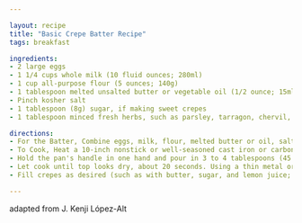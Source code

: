 ```yaml
---

layout: recipe
title: "Basic Crepe Batter Recipe"
tags: breakfast

ingredients:
- 2 large eggs
- 1 1/4 cups whole milk (10 fluid ounces; 280ml)
- 1 cup all-purpose flour (5 ounces; 140g)
- 1 tablespoon melted unsalted butter or vegetable oil (1/2 ounce; 15ml), plus more for cooking
- Pinch kosher salt
- 1 tablespoon (8g) sugar, if making sweet crepes
- 1 tablespoon minced fresh herbs, such as parsley, tarragon, chervil, or chives (optional; for savory crepes)

directions:
- For the Batter, Combine eggs, milk, flour, melted butter or oil, salt, and sugar (if using) in a blender. Start blender on low speed and increase to high. Blend until smooth, about 10 seconds. Add herbs (if using) and pulse to combine.
- To Cook, Heat a 10-inch nonstick or well-seasoned cast iron or carbon steel skillet over medium heat for 2 minutes. Lightly grease with oil or butter, using a paper towel to wipe out the excess.
- Hold the pan's handle in one hand and pour in 3 to 4 tablespoons (45 to 60ml) batter, swirling and tilting pan immediately to spread batter in a thin, even layer over bottom of pan.
- Let cook until top looks dry, about 20 seconds. Using a thin metal or nylon spatula, lift one edge of crepe. Grab that edge with the fingers of both hands and flip crepe. Cook on second side for 10 seconds, then transfer to a plate. Repeat with remaining batter.
- Fill crepes as desired (such as with butter, sugar, and lemon juice; with butter and jam; with ham, cheese, and eggs; or with spinach and feta) and serve. Crepes can also be made ahead and stored, unfilled and wrapped in plastic, in the refrigerator for up to 3 days. Reheat in a nonstick pan to serve.

---
```


adapted from J. Kenji López-Alt
